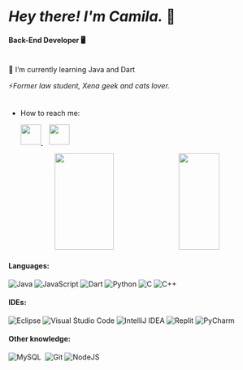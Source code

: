 # _Hey there! I'm Camila._ 👋
#### Back-End Developer 🖥️

<br/>
🧠 I’m currently learning Java and Dart

⚡*Former law student, Xena geek and cats lover.*
<br/><br/>
- How to reach me:
 <ul>
 <a href="https://www.linkedin.com/in/ccamilaanjos/">
    <img height="40" src="https://user-images.githubusercontent.com/101238082/213328053-2b05f8f9-3a1b-467b-b1a4-7906e46bfe73.png"/>
</a>
&nbsp&nbsp
<a href="mailto:ccamilaanjos.ctt@gmail.com">
   <img height="40" src="https://user-images.githubusercontent.com/101238082/213328770-3cb1f3a7-b797-4c95-a8df-8d14f7aed3e1.png"/>
</a>
</ul>

<div align="center">  
  <img width="48%" height="190px" src="https://github-readme-stats-ten-gilt.vercel.app/api?username=ccamilaanjos&show_icons=true&count_private=true&hide_border=true&title_color=00ff00&icon_color=00ff00&text_color=c9d1d9&bg_color=000000"/> 
 <img width="40%" height="190px" src="https://github-readme-stats.vercel.app/api/top-langs/?username=ccamilaanjos&layout=compact&langs_count=4&hide=nix,html,c,css,cmake,c%2B%2B&hide_border=true&title_color=00ff00&text_color=00bfbf&bg_color=000000" />
</div>

#### Languages:

![Java](https://img.shields.io/badge/Java-ED8B00?style=for-the-badge&logo=java&logoColor=white)
![JavaScript](https://img.shields.io/badge/javascript-%23323330.svg?style=for-the-badge&logo=javascript&logoColor=%23F7DF1E)
![Dart](https://img.shields.io/badge/dart-%230175C2.svg?style=for-the-badge&logo=dart&logoColor=white)
![Python](https://img.shields.io/badge/-python-0D1117?style=for-the-badge&logo=python&logoColor=1572B6&labelColor=0D1117)
![C](https://img.shields.io/badge/c-%2300599C.svg?style=for-the-badge&logo=c&logoColor=white)
![C++](https://img.shields.io/badge/c++-%2300599C.svg?style=for-the-badge&logo=c%2B%2B&logoColor=white)

#### IDEs:
![Eclipse](https://img.shields.io/badge/Eclipse-FE7A16.svg?style=for-the-badge&logo=Eclipse&logoColor=white)
![Visual Studio Code](https://img.shields.io/badge/-Visual%20Studio%20Code-0D1117?style=for-the-badge&logo=visual-studio-code&logoColor=007ACC&labelColor=0D1117)
![IntelliJ IDEA](https://img.shields.io/badge/IntelliJIDEA-000000.svg?style=for-the-badge&logo=intellij-idea&logoColor=white)
![Replit](https://img.shields.io/badge/Replit-DD1200?style=for-the-badge&logo=Replit&logoColor=white)
![PyCharm](https://img.shields.io/badge/pycharm-143?style=for-the-badge&logo=pycharm&logoColor=black&color=black&labelColor=green)

#### Other knowledge:
![MySQL](https://img.shields.io/badge/MySQL-005C84?style=for-the-badge&logo=mysql&logoColor=white)&nbsp;
![Git](https://img.shields.io/badge/git-%23F05033.svg?style=for-the-badge&logo=git&logoColor=white)
![NodeJS](https://img.shields.io/badge/node.js-6DA55F?style=for-the-badge&logo=node.js&logoColor=white)

